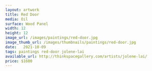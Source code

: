 ```yaml
---
layout: artwork
title: Red Door
media: Oil
surface: Wood Panel
width: 12
height: 12
image_url: /images/paintings/red-door.jpg
image_thumb_url: /images/thumbnails/paintings/red-door.jpg
date:   2021-10-09
tags: paintings red-door jolene-lai 
available_url: http://thinkspacegallery.com/artists/jolene-lai/
price: $1600
---
```

